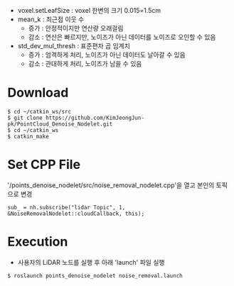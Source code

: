 - voxel.setLeafSize : voxel 한변의 크기 0.015=1.5cm
- mean_k : 최근접 이웃 수
  - 증가 : 안정적이지만 연산량 오래걸림
  - 감소 : 연산은 빠르지만, 노이즈가 아닌 데이터를 노이즈로 오인할 수 있음
- std_dev_mul_thresh : 표준편차 곱 임계치
  - 증가 : 엄격하게 처리, 노이즈가 아닌 데이터도 날아갈 수 있음
  - 감소 : 관대하게 처리, 노이즈가 남을 수 있음

# Download
```
$ cd ~/catkin_ws/src
$ git clone https://github.com/KimJeongJun-pk/PointCloud_Denoise_Nodelet.git
$ cd ~/catkin_ws
$ catkin_make
```

# Set CPP File
'/points_denoise_nodelet/src/noise_removal_nodelet.cpp'을 열고 본인의 토픽으로 변경
```
sub_ = nh.subscribe("lidar Topic", 1, &NoiseRemovalNodelet::cloudCallback, this);
```

# Execution
- 사용자의 LiDAR 노드를 실행 후 아래 'launch' 파일 실행
```
$ roslaunch points_denoise_nodelet noise_removal.launch
```

